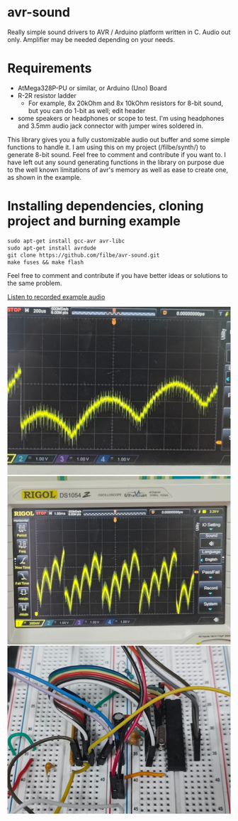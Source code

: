 # avr-sound

Really simple sound drivers to AVR / Arduino platform written in C.
Audio out only. Amplifier may be needed depending on your needs.

# Requirements
- AtMega328P-PU or similar, or Arduino (Uno) Board
- R-2R resistor ladder
    - For example, 8x 20kOhm and 8x 10kOhm resistors for 8-bit sound, but you can do 1-bit as well; edit header
- some speakers or headphones or scope to test. 
I'm using headphones and 3.5mm audio jack connector with jumper wires soldered in.

This library gives you a fully customizable audio out buffer and some simple functions to handle it.
I am using this on my project (/filbe/synth/) to generate 8-bit sound. Feel free to comment and contribute if you want to.
I have left out any sound generating functions in the library on purpose due to the well known limitations of avr's memory as well as ease to create one, as shown in the example.

# Installing dependencies, cloning project and burning example 
```
sudo apt-get install gcc-avr avr-libc
sudo apt-get install avrdude
git clone https://github.com/filbe/avr-sound.git
make fuses && make flash
```

Feel free to comment and contribute if you have better ideas or solutions to the same problem.

[Listen to recorded example audio](https://github.com/filbe/avr-sound/blob/main/examples/example1.mp3?raw=true)

![Example 1 pic 1](https://github.com/filbe/avr-sound/blob/main/examples/example1_1.jpg?raw=true)
![Example 1 pic 2](https://github.com/filbe/avr-sound/blob/main/examples/example1_2.jpg?raw=true)
![Example 1 pic 3](https://github.com/filbe/avr-sound/blob/main/examples/example1_3.jpg?raw=true)
